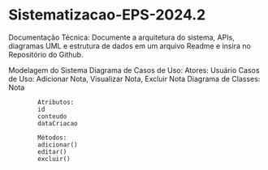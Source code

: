 # Sistematizacao-EPS-2024.2
Documentação Técnica: Documente a arquitetura do sistema, APIs, diagramas UML e estrutura de dados em um arquivo Readme e insira no Repositório do Github.

Modelagem do Sistema
  Diagrama de Casos de Uso:
    Atores: Usuário
      Casos de Uso: Adicionar Nota, Visualizar Nota, Excluir Nota 
      Diagrama de Classes:
            Nota
            
            Atributos:
            id
            conteudo
            dataCriacao
            
            Métodos:
            adicionar()
            editar()
            excluir()
